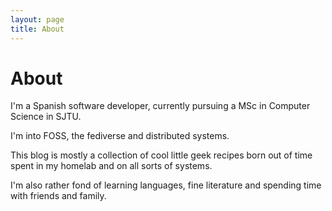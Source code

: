 ```yaml
---
layout: page
title: About
---
```


# About 

I'm a Spanish software developer, currently pursuing a MSc in Computer Science in SJTU. 

I'm into FOSS, the fediverse and distributed systems.

This blog is mostly a collection of cool little geek recipes born out of time spent in my homelab and on all sorts of systems.

I'm also rather fond of learning languages, fine literature and spending time with friends and family. 
